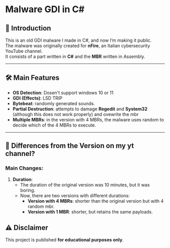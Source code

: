 # Malware GDI in C#  

## 📜 Introduction  
This is an old GDI malware I made in C#, and now I’m making it public.  
The malware was originally created for **nFire**, an Italian cybersecurity YouTube channel.  
It consists of a part written in **C#** and the **MBR** written in Assembly.  

---

## 🛠️ Main Features  
- **OS Detection**: Dosen't support windows 10 or 11  
- **GDI (Effects)**: LSD TRIP
- **Bytebeat**: randomly generated sounds.  
- **Partial Destruction**: attempts to damage **Regedit** and **System32** (although this does not work properly) and ovewrite the mbr
- **Multiple MBRs**: in the version with 4 MBRs, the malware uses random to decide which of the 4 MBRs to execute.  

---

## 🔄 Differences from the Version on my yt channel?
### Main Changes:  
1. **Duration**:  
   - The duration of the original version was 10 minutes, but it was boring.  
   - Now, there are two versions with different durations:  
     - **Version with 4 MBRs**: shorter than the original version but with 4 random mbr.  
     - **Version with 1 MBR**: shorter, but retains the same payloads.   

## ⚠️ Disclaimer  
This project is published **for educational purposes only**. 

